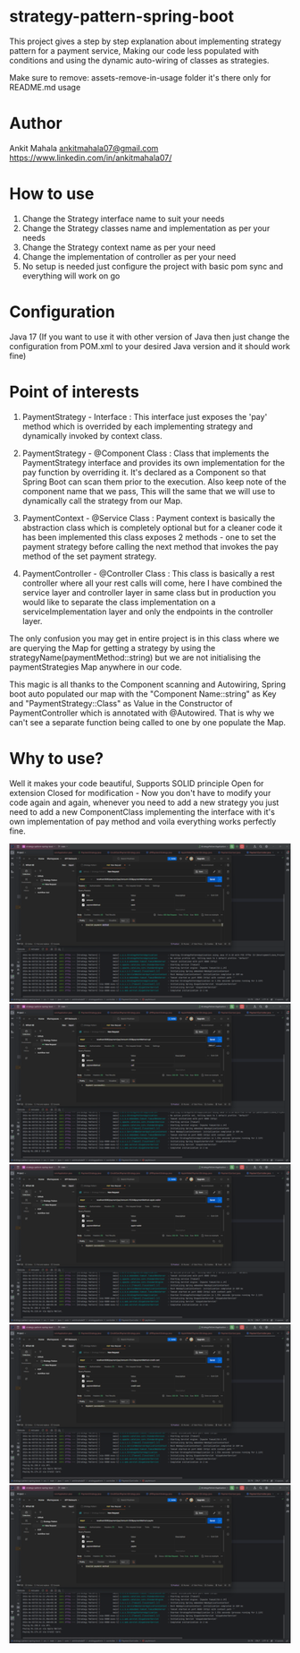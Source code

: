 # strategy-pattern-spring-boot
This project gives a step by step explanation about implementing strategy pattern for a payment service, Making our code less populated with conditions and using the dynamic auto-wiring of classes as strategies.

Make sure to remove: assets-remove-in-usage folder it's there only for README.md usage

# Author
Ankit Mahala
ankitmahala07@gmail.com
https://www.linkedin.com/in/ankitmahala07/

# How to use
1. Change the Strategy interface name to suit your needs
2. Change the Strategy classes name and implementation as per your needs
3. Change the Strategy context name as per your need
4. Change the implementation of controller as per your need
5. No setup is needed just configure the project with basic pom sync and everything will work on go

# Configuration
Java 17 (If you want to use it with other version of Java then just change the configuration from POM.xml to your desired Java version and it should work fine)

# Point of interests
1. PaymentStrategy - Interface : This interface just exposes the 'pay' method which is overrided by each implementing strategy and dynamically invoked by context class.

2. <StrategyName>PaymentStrategy - @Component Class : Class that implements the PaymentStrategy interface and provides its own implementation for the pay function by overriding it. It's declared as a Component so that Spring Boot can scan them prior to the execution. Also keep note of the component name that we pass, This will the same that we will use to dynamically call the strategy from our Map.

3. PaymentContext - @Service Class : Payment context is basically the abstraction class which is completely optional but for a cleaner code it has been implemented this class exposes 2 methods - one to set the payment strategy before calling the next method that invokes the pay method of the set payment strategy.

4. PaymentController - @Controller Class : This class is basically a rest controller where all your rest calls will come, here I have combined the service layer and controller layer in same class but in production you would like to separate the class implementation on a serviceImplementation layer and only the endpoints in the controller layer.

The only confusion you may get in entire project is in this class where we are querying the Map for getting a strategy by using the strategyName(paymentMethod::string) but we are not initialising the paymentStrategies Map anywhere in our code.

This magic is all thanks to the Component scanning and Autowiring, Spring boot auto populated our map with the "Component Name::string" as Key and "<StrategyName>PaymentStrategy::Class" as Value in the Constructor of PaymentController which is annotated with @Autowired. That is why we can't see a separate function being called to one by one populate the Map.

# Why to use?
Well it makes your code beautiful, Supports SOLID principle Open for extension Closed for modification - Now you don't have to modify your code again and again, whenever you need to add a new strategy you just need to add a new ComponentClass implementing the interface with it's own implementation of pay method and voila everything works perfectly fine.

![Invalid - Cash Payment](./assets-remove-in-usage/Screenshot%201.png)
![Valid - UPI Payment](./assets-remove-in-usage/Screenshot%202.png)
![Valid - Apple Wallet Payment](./assets-remove-in-usage/Screenshot%203.png)
![Valid - Credit Card payment](./assets-remove-in-usage/Screenshot%204.png)
![Invalid - Paytm Payment](./assets-remove-in-usage/Screenshot%205.png)